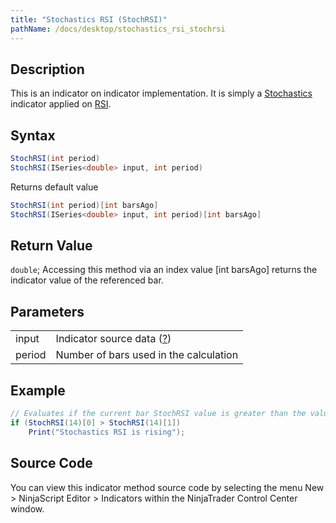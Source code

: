 ```yaml
---
title: "Stochastics RSI (StochRSI)"
pathName: /docs/desktop/stochastics_rsi_stochrsi
---
```


## Description

This is an indicator on indicator implementation. It is simply a [Stochastics](/docs/desktop/stochastics) indicator applied on [RSI](/docs/desktop/relative_strength_index_rsi).

## Syntax

```csharp
StochRSI(int period)
StochRSI(ISeries<double> input, int period)
```

Returns default value

```csharp
StochRSI(int period)[int barsAgo]
StochRSI(ISeries<double> input, int period)[int barsAgo]
```

## Return Value

`double`; Accessing this method via an index value [int barsAgo] returns the indicator value of the referenced bar.

## Parameters

|  |  |
| --- | --- |
| input | Indicator source data ([?](/docs/desktop/valid_input_data_for_indicator)) |
| period | Number of bars used in the calculation |

## Example

```csharp
// Evaluates if the current bar StochRSI value is greater than the value one bar ago
if (StochRSI(14)[0] > StochRSI(14)[1])
    Print("Stochastics RSI is rising");
```

## Source Code

You can view this indicator method source code by selecting the menu New > NinjaScript Editor > Indicators within the NinjaTrader Control Center window.

